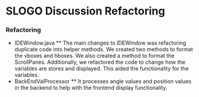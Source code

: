 # SLOGO Discussion Refactoring

### Refactoring

* IDEWindow.java
** The main changes to IDEWindow was refactoring duplicate code into helper methods. 
    We created two methods to format the vboxes and hboxes. We also created a method to format
    the ScrollPanes. Additionally, we refactored the code to change how the variables are stores and displayed.
    This aided the functionality for the variables.
* BackEndValProcessor
** It processes angle values and position values in the backend to help with the frontend display functionality.